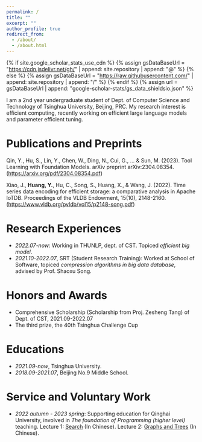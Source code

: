 ```yaml
---
permalink: /
title: ""
excerpt: ""
author_profile: true
redirect_from: 
  - /about/
  - /about.html
---
```


{% if site.google_scholar_stats_use_cdn %}
{% assign gsDataBaseUrl = "https://cdn.jsdelivr.net/gh/" | append: site.repository | append: "@" %}
{% else %}
{% assign gsDataBaseUrl = "https://raw.githubusercontent.com/" | append: site.repository | append: "/" %}
{% endif %}
{% assign url = gsDataBaseUrl | append: "google-scholar-stats/gs_data_shieldsio.json" %}

<span class='anchor' id='about-me'></span>

I am a 2nd year undergraduate student of Dept. of Computer Science and Technology of Tsinghua University, Beijing, PRC. My research interest is 
efficient computing, recently working on efficient large language models and parameter efficient tuning. 

# Publications and Preprints

Qin, Y., Hu, S., Lin, Y., Chen, W., Ding, N., Cui, G., ... & Sun, M. (2023). Tool Learning with Foundation Models. arXiv preprint arXiv:2304.08354.
(https://arxiv.org/pdf/2304.08354.pdf)

Xiao, J., **Huang, Y.**, Hu, C., Song, S., Huang, X., & Wang, J. (2022). Time series data encoding for efficient storage: a comparative analysis in Apache IoTDB. Proceedings of the VLDB Endowment, 15(10), 2148-2160.(https://www.vldb.org/pvldb/vol15/p2148-song.pdf)

# Research Experiences
- *2022.07-now*: Working in THUNLP, dept. of CST. Topiced *efficient big model*.
- *2021.10-2022.07*, SRT (Student Research Training): Worked at School of Software, topiced *compression algorithms in big data database*, advised by Prof. Shaoxu Song.

# Honors and Awards
- Comprehensive Scholarship (Scholarship from Proj. Zesheng Tang) of Dept. of CST, 2021.09-2022.07 
- The third prize, the 40th Tsinghua Challenge Cup

# Educations
- *2021.09-now*, Tsinghua University.
- *2018.09-2021.07*, Beijing No.9 Middle School.

# Service and Voluntary Work

- *2022 autumn - 2023 spring*: Supporting education for Qinghai University, involved in *The foundation of Programming (higher level)* teaching. Lecture 1: [Search](https://cloud.tsinghua.edu.cn/f/a32ef2f86127456abb43/?dl=1) (In Chinese). Lecture 2: [Graphs and Trees](https://cloud.tsinghua.edu.cn/f/a8a5b591cb6649a78936/?dl=1) (In Chinese).